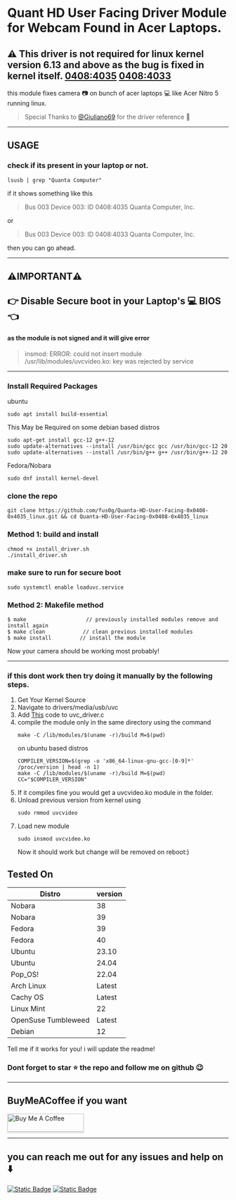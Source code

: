 # Quant HD User Facing Driver Module for Webcam Found in Acer Laptops.

## ⚠️ This driver is not required for linux kernel version 6.13 and above as the bug is fixed in kernel itself. [0408:4035](https://github.com/torvalds/linux/commit/c397e8c45d911443b4ab60084fb723edf2a5b604) [0408:4033](https://github.com/torvalds/linux/commit/c9df99302fff53b6007666136b9f43fbac7ee3d8)

this module fixes camera 📷 on bunch of acer laptops 💻 like Acer Nitro 5 running linux.

> Special Thanks to [@Giuliano69](https://github.com/Giuliano69) for the driver reference 🥰

---

## USAGE

### check if its present in your laptop or not.

```
lsusb | grep "Quanta Computer"
```

if it shows something like this

> Bus 003 Device 003: ID 0408:4035 Quanta Computer, Inc.

or

> Bus 003 Device 003: ID 0408:4033 Quanta Computer, Inc.

then you can go ahead.

---

## ⚠️IMPORTANT⚠️

## 👉 Disable Secure boot in your Laptop's 💻 BIOS 👈

#### as the module is not signed and it will give error

> insmod: ERROR: could not insert module /usr/lib/modules/uvcvideo.ko: key was rejected by service

---

### Install Required Packages

ubuntu

```
sudo apt install build-essential
```

This May be Required on some debian based distros

```
sudo apt-get install gcc-12 g++-12
sudo update-alternatives --install /usr/bin/gcc gcc /usr/bin/gcc-12 20
sudo update-alternatives --install /usr/bin/g++ g++ /usr/bin/g++-12 20
```

Fedora/Nobara

```
sudo dnf install kernel-devel
```

### clone the repo

```
git clone https://github.com/fus0g/Quanta-HD-User-Facing-0x0408-0x4035_linux.git && cd Quanta-HD-User-Facing-0x0408-0x4035_linux
```

### Method 1: build and install

```
chmod +x install_driver.sh
./install_driver.sh

```

### make sure to run for secure boot

```
sudo systemctl enable loaduvc.service
```

### Method 2: Makefile method

```
$ make                   // previously installed modules remove and install again
$ make clean            // clean previous installed modules
$ make install         // install the module
```

Now your camera should be working most probably!

---

### if this dont work then try doing it manually by the following steps.

1. Get Your Kernel Source
2. Navigate to drivers/media/usb/uvc
3. Add [This](https://github.com/fus0g/Quanta-HD-User-Facing-0x0408-0x4035_linux/commit/a6d73da23375a367787d748454443513455cd6aa) code to uvc_driver.c
4. compile the module only in the same directory using the command
   ```
   make -C /lib/modules/$(uname -r)/build M=$(pwd)
   ```
   on ubuntu based distros
   ```
   COMPILER_VERSION=$(grep -o 'x86_64-linux-gnu-gcc-[0-9]*' /proc/version | head -n 1)
   make -C /lib/modules/$(uname -r)/build M=$(pwd) CC="$COMPILER_VERSION"
   ```
5. If it compiles fine you would get a uvcvideo.ko module in the folder.
6. Unload previous version from kernel using
   ```
   sudo rmmod uvcvideo
   ```
7. Load new module
   ```
   sudo insmod uvcvideo.ko
   ```
   Now it should work but change will be removed on reboot:)

## Tested On

| Distro              | version |
| ------------------- | ------- |
| Nobara              | 38      |
| Nobara              | 39      |
| Fedora              | 39      |
| Fedora              | 40      |
| Ubuntu              | 23.10   |
| Ubuntu              | 24.04   |
| Pop_OS!             | 22.04   |
| Arch Linux          | Latest  |
| Cachy OS            | Latest  |
| Linux Mint          | 22      |
| OpenSuse Tumbleweed | Latest  |
| Debian              | 12      |

Tell me if it works for you! i will update the readme!

### Dont forget to star ⭐ the repo and follow me on github 😉

---

## BuyMeACoffee if you want

<a href="https://www.buymeacoffee.com/PrabhatProxy" target="_blank"><img src="https://www.buymeacoffee.com/assets/img/custom_images/orange_img.png" alt="Buy Me A Coffee" style="height: 41px !important;width: 174px !important;box-shadow: 0px 3px 2px 0px rgba(190, 190, 190, 0.5) !important;-webkit-box-shadow: 0px 3px 2px 0px rgba(190, 190, 190, 0.5) !important;" ></a>

---

## you can reach me out for any issues and help on ⬇️

[![Static Badge](https://img.shields.io/badge/Discord-%235865F2?style=for-the-badge&logo=Discord&logoColor=white&link=https%3A%2F%2Fdiscord.com%2Finvite%2F5Rpa6RT4)](https://discord.com/invite/5Rpa6RT4)
[![Static Badge](https://img.shields.io/badge/Telegram-%230088CC?style=for-the-badge&logo=Telegram&logoColor=white)](https://t.me/fus0g)

